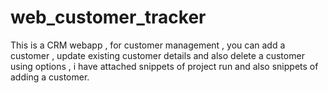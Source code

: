 # web_customer_tracker
This is a CRM webapp , for customer management , you can add a customer , update existing customer details and also delete a customer using options , i have attached snippets of project run and also snippets of adding a customer.  
